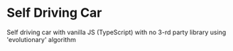 # Self Driving Car

Self driving car with vanilla JS (TypeScript) with no 3-rd party library using 'evolutionary' algorithm
